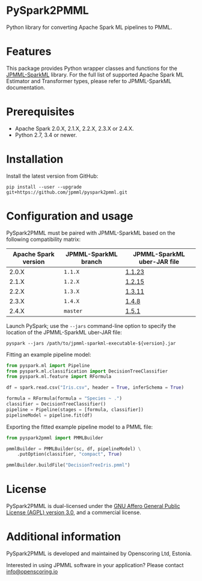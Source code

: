 PySpark2PMML
============

Python library for converting Apache Spark ML pipelines to PMML.

# Features #

This package provides Python wrapper classes and functions for the [JPMML-SparkML](https://github.com/jpmml/jpmml-sparkml) library. For the full list of supported Apache Spark ML Estimator and Transformer types, please refer to JPMML-SparkML documentation.

# Prerequisites #

* Apache Spark 2.0.X, 2.1.X, 2.2.X, 2.3.X or 2.4.X.
* Python 2.7, 3.4 or newer.

# Installation #

Install the latest version from GitHub:
```
pip install --user --upgrade git+https://github.com/jpmml/pyspark2pmml.git
```

# Configuration and usage #

PySpark2PMML must be paired with JPMML-SparkML based on the following compatibility matrix:

| Apache Spark version | JPMML-SparkML branch | JPMML-SparkML uber-JAR file |
|----------------------|----------------------|-----------------------------|
| 2.0.X | `1.1.X` | [1.1.23](https://github.com/jpmml/jpmml-sparkml/releases/download/1.1.23/jpmml-sparkml-executable-1.1.23.jar) |
| 2.1.X | `1.2.X` | [1.2.15](https://github.com/jpmml/jpmml-sparkml/releases/download/1.2.15/jpmml-sparkml-executable-1.2.15.jar) |
| 2.2.X | `1.3.X` | [1.3.11](https://github.com/jpmml/jpmml-sparkml/releases/download/1.3.11/jpmml-sparkml-executable-1.3.11.jar) |
| 2.3.X | `1.4.X` | [1.4.8](https://github.com/jpmml/jpmml-sparkml/releases/download/1.4.8/jpmml-sparkml-executable-1.4.8.jar) |
| 2.4.X | `master` | [1.5.1](https://github.com/jpmml/jpmml-sparkml/releases/download/1.5.1/jpmml-sparkml-executable-1.5.1.jar) |

Launch PySpark; use the `--jars` command-line option to specify the location of the JPMML-SparkML uber-JAR file:
```
pyspark --jars /path/to/jpmml-sparkml-executable-${version}.jar
```

Fitting an example pipeline model:

```python
from pyspark.ml import Pipeline
from pyspark.ml.classification import DecisionTreeClassifier
from pyspark.ml.feature import RFormula

df = spark.read.csv("Iris.csv", header = True, inferSchema = True)

formula = RFormula(formula = "Species ~ .")
classifier = DecisionTreeClassifier()
pipeline = Pipeline(stages = [formula, classifier])
pipelineModel = pipeline.fit(df)
```

Exporting the fitted example pipeline model to a PMML file:

```python
from pyspark2pmml import PMMLBuilder

pmmlBuilder = PMMLBuilder(sc, df, pipelineModel) \
	.putOption(classifier, "compact", True)

pmmlBuilder.buildFile("DecisionTreeIris.pmml")
```

# License #

PySpark2PMML is dual-licensed under the [GNU Affero General Public License (AGPL) version 3.0](https://www.gnu.org/licenses/agpl-3.0.html), and a commercial license.

# Additional information #

PySpark2PMML is developed and maintained by Openscoring Ltd, Estonia.

Interested in using JPMML software in your application? Please contact [info@openscoring.io](mailto:info@openscoring.io)

